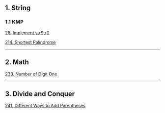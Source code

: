 ## 1. String
### 1.1 KMP

[28. Implement strStr()](<https://github.com/XutongLi/Leetcode-Solution/tree/master/28.%20Implement%20strStr()>) 

[214. Shortest Palindrome](<https://github.com/XutongLi/Leetcode-Solution/tree/master/214.%20Shortest%20Palindrome>)

***

## 2. Math

[233. Number of Digit One](<https://github.com/XutongLi/Leetcode-Solution/tree/master/233.%20Number%20of%20Digit%20One>)

***

## 3. Divide and Conquer

[241. Different Ways to Add Parentheses](<https://github.com/XutongLi/Leetcode-Solution/tree/master/241.%20Different%20Ways%20to%20Add%20Parentheses>)

